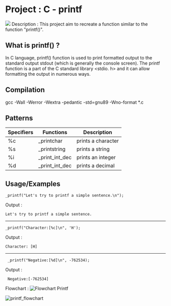 # Project : C - printf
![](https://imgur.com/ZdbB0Pf.png)
Description : 
This project aim to recreate a function similar to the function "printf()".

## What is printf() ?

In C language, printf() function is used to print formatted output to the standard output stdout (which is generally the console screen). The printf function is a part of the C standard library <stdio. h> and it can allow formatting the output in numerous ways.

## Compilation

gcc -Wall -Werror -Wextra -pedantic -std=gnu89 -Wno-format *.c

## Patterns

| Specifiers  | Functions   |Description |
| ----------- | ----------- |----------- |
| %c      | _printchar       |prints a character |
| %s  | _printstring       |prints a string |
| %i  | _print_int_dec        |prints an integer |
| %d  | _print_int_dec        |prints a decimal |

## Usage/Examples

```code
_printf("Let's try to printf a simple sentence.\n");
```
Output :
```code
Let's try to printf a simple sentence.
```
---------------------------------------------------
```code
_printf("Character:[%c]\n", 'H');
```
Output :
```code
Character: [H]
```
---------------------------------------------------
```code
 _printf("Negative:[%d]\n", -762534);
```
Output :
```code
 Negative:[-762534]
```
Flowchart :
![Flowchart Printf](https://github.com/Jlaborne/holbertonschool-printf/assets/147745163/9f693d8b-992d-40d2-ad06-8e93e6f53a5e)


![printf_flowchart](https://github.com/Jlaborne/holbertonschool-printf/assets/59557237/6ab0965c-ba5c-4100-892f-86ce15d8fc46)

